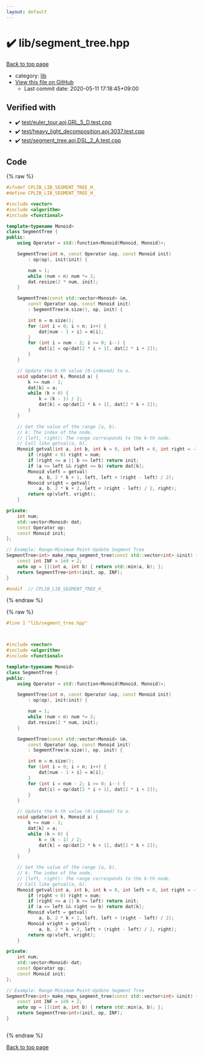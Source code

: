 ```yaml
---
layout: default
---
```


<!-- mathjax config similar to math.stackexchange -->
<script type="text/javascript" async
  src="https://cdnjs.cloudflare.com/ajax/libs/mathjax/2.7.5/MathJax.js?config=TeX-MML-AM_CHTML">
</script>
<script type="text/x-mathjax-config">
  MathJax.Hub.Config({
    TeX: { equationNumbers: { autoNumber: "AMS" }},
    tex2jax: {
      inlineMath: [ ['$','$'] ],
      processEscapes: true
    },
    "HTML-CSS": { matchFontHeight: false },
    displayAlign: "left",
    displayIndent: "2em"
  });
</script>

<script type="text/javascript" src="https://cdnjs.cloudflare.com/ajax/libs/jquery/3.4.1/jquery.min.js"></script>
<script src="https://cdn.jsdelivr.net/npm/jquery-balloon-js@1.1.2/jquery.balloon.min.js" integrity="sha256-ZEYs9VrgAeNuPvs15E39OsyOJaIkXEEt10fzxJ20+2I=" crossorigin="anonymous"></script>
<script type="text/javascript" src="../../assets/js/copy-button.js"></script>
<link rel="stylesheet" href="../../assets/css/copy-button.css" />


# :heavy_check_mark: lib/segment_tree.hpp

<a href="../../index.html">Back to top page</a>

* category: <a href="../../index.html#e8acc63b1e238f3255c900eed37254b8">lib</a>
* <a href="{{ site.github.repository_url }}/blob/master/lib/segment_tree.hpp">View this file on GitHub</a>
    - Last commit date: 2020-05-11 17:18:45+09:00




## Verified with

* :heavy_check_mark: <a href="../../verify/test/euler_tour.aoj.GRL_5_D.test.cpp.html">test/euler_tour.aoj.GRL_5_D.test.cpp</a>
* :heavy_check_mark: <a href="../../verify/test/heavy_light_decomposition.aoj.3037.test.cpp.html">test/heavy_light_decomposition.aoj.3037.test.cpp</a>
* :heavy_check_mark: <a href="../../verify/test/segment_tree.aoj.DSL_2_A.test.cpp.html">test/segment_tree.aoj.DSL_2_A.test.cpp</a>


## Code

<a id="unbundled"></a>
{% raw %}
```cpp
#ifndef CPLIB_LIB_SEGMENT_TREE_H_
#define CPLIB_LIB_SEGMENT_TREE_H_

#include <vector>
#include <algorithm>
#include <functional>

template<typename Monoid>
class SegmentTree {
public:
    using Operator = std::function<Monoid(Monoid, Monoid)>;

    SegmentTree(int n, const Operator &op, const Monoid init)
        : op(op), init(init) {

        num = 1;
        while (num < n) num *= 2;
        dat.resize(2 * num, init);
    }

    SegmentTree(const std::vector<Monoid> &m,
        const Operator &op, const Monoid init)
        : SegmentTree(m.size(), op, init) {

        int n = m.size();
        for (int i = 0; i < n; i++) {
            dat[num - 1 + i] = m[i];
        }
        for (int i = num - 2; i >= 0; i--) {
            dat[i] = op(dat[2 * i + 1], dat[2 * i + 2]);
        }
    }

    // Update the k-th value (0-indexed) to a.
    void update(int k, Monoid a) {
        k += num - 1;
        dat[k] = a;
        while (k > 0) {
            k = (k - 1) / 2;
            dat[k] = op(dat[2 * k + 1], dat[2 * k + 2]);
        }
    }

    // Get the value of the range [a, b).
    // k: The index of the node.
    // [left, right): The range corresponds to the k-th node.
    // Call like getval(a, b).
    Monoid getval(int a, int b, int k = 0, int left = 0, int right = -1) {
        if (right < 0) right = num;
        if (right <= a || b <= left) return init;
        if (a <= left && right <= b) return dat[k];
        Monoid vleft = getval(
            a, b, 2 * k + 1, left, left + (right - left) / 2);
        Monoid vright = getval(
            a, b, 2 * k + 2, left + (right - left) / 2, right);
        return op(vleft, vright);
    }

private:
    int num;
    std::vector<Monoid> dat;
    const Operator op;
    const Monoid init;
};

// Example: Range-Minimum Point-Update Segment Tree
SegmentTree<int> make_rmpu_segment_tree(const std::vector<int> &init) {
    const int INF = 1e9 + 2;
    auto op = [](int a, int b) { return std::min(a, b); };
    return SegmentTree<int>(init, op, INF);
}

#endif  // CPLIB_LIB_SEGMENT_TREE_H_

```
{% endraw %}

<a id="bundled"></a>
{% raw %}
```cpp
#line 1 "lib/segment_tree.hpp"



#include <vector>
#include <algorithm>
#include <functional>

template<typename Monoid>
class SegmentTree {
public:
    using Operator = std::function<Monoid(Monoid, Monoid)>;

    SegmentTree(int n, const Operator &op, const Monoid init)
        : op(op), init(init) {

        num = 1;
        while (num < n) num *= 2;
        dat.resize(2 * num, init);
    }

    SegmentTree(const std::vector<Monoid> &m,
        const Operator &op, const Monoid init)
        : SegmentTree(m.size(), op, init) {

        int n = m.size();
        for (int i = 0; i < n; i++) {
            dat[num - 1 + i] = m[i];
        }
        for (int i = num - 2; i >= 0; i--) {
            dat[i] = op(dat[2 * i + 1], dat[2 * i + 2]);
        }
    }

    // Update the k-th value (0-indexed) to a.
    void update(int k, Monoid a) {
        k += num - 1;
        dat[k] = a;
        while (k > 0) {
            k = (k - 1) / 2;
            dat[k] = op(dat[2 * k + 1], dat[2 * k + 2]);
        }
    }

    // Get the value of the range [a, b).
    // k: The index of the node.
    // [left, right): The range corresponds to the k-th node.
    // Call like getval(a, b).
    Monoid getval(int a, int b, int k = 0, int left = 0, int right = -1) {
        if (right < 0) right = num;
        if (right <= a || b <= left) return init;
        if (a <= left && right <= b) return dat[k];
        Monoid vleft = getval(
            a, b, 2 * k + 1, left, left + (right - left) / 2);
        Monoid vright = getval(
            a, b, 2 * k + 2, left + (right - left) / 2, right);
        return op(vleft, vright);
    }

private:
    int num;
    std::vector<Monoid> dat;
    const Operator op;
    const Monoid init;
};

// Example: Range-Minimum Point-Update Segment Tree
SegmentTree<int> make_rmpu_segment_tree(const std::vector<int> &init) {
    const int INF = 1e9 + 2;
    auto op = [](int a, int b) { return std::min(a, b); };
    return SegmentTree<int>(init, op, INF);
}



```
{% endraw %}

<a href="../../index.html">Back to top page</a>

